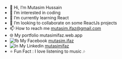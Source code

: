 - 👋 Hi, I’m Mutasim Hussain
- 👀 I’m interested in coding
- 🌱 I’m currently learning React
- 💞 I’m looking to collaborate on some ReactJs projects
- 📫 How to reach me mutasim.ifaz@gmail.com
- 🌐 My portfolio mutasimifaz.web.app
- ![fb](https://i.ibb.co/Fw2D6xm/New-Project.png) My Facebook [mutasim.ifaz](https://www.facebook.com/mutasim.hussain.ifaz)
- ![ln](https://i.ibb.co/RSjC5dJ/New-Project.png) My Linkedin [mutasimifaz](https://www.facebook.com/mutasim.hussain.ifaz)
- ⭐ Fun Fact : I love listening to music 🎶